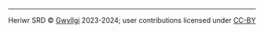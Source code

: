 ----
Heriwr SRD © [Gwyllgi](https://gwyllgi.itch.io/) 2023-2024; user contributions 
licensed under [CC-BY](https://creativecommons.org/licenses/by/4.0/)
